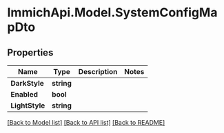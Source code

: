 # ImmichApi.Model.SystemConfigMapDto

## Properties

Name | Type | Description | Notes
------------ | ------------- | ------------- | -------------
**DarkStyle** | **string** |  | 
**Enabled** | **bool** |  | 
**LightStyle** | **string** |  | 

[[Back to Model list]](../README.md#documentation-for-models) [[Back to API list]](../README.md#documentation-for-api-endpoints) [[Back to README]](../README.md)

